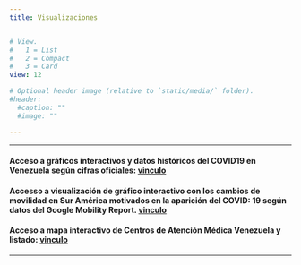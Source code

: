```yaml
---
title: Visualizaciones


# View.
#   1 = List
#   2 = Compact
#   3 = Card
view: 12

# Optional header image (relative to `static/media/` folder).
#header:
  #caption: ""
  #image: ""

---
```

---

#### Acceso a gráficos interactivos y datos históricos del COVID19 en Venezuela según cifras oficiales: [vinculo](https://www.javenda.me/covid19venezuela.html/) 


#### Accesso a visualización de gráfico interactivo con los cambios de movilidad en Sur América motivados en la aparición del COVID: 19 según datos del Google Mobility Report. [vinculo](https://javenda.shinyapps.io/movilsur/)



#### Acceso a mapa interactivo de Centros de Atención Médica Venezuela y listado: [vinculo](https://www.javenda.me/mapas_centros_asistenciales.html) 


---
